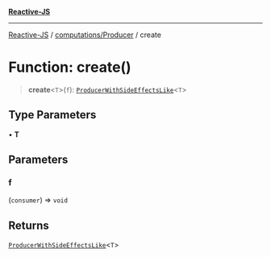 [**Reactive-JS**](../../../README.md)

***

[Reactive-JS](../../../README.md) / [computations/Producer](../README.md) / create

# Function: create()

> **create**\<`T`\>(`f`): [`ProducerWithSideEffectsLike`](../../interfaces/ProducerWithSideEffectsLike.md)\<`T`\>

## Type Parameters

• **T**

## Parameters

### f

(`consumer`) => `void`

## Returns

[`ProducerWithSideEffectsLike`](../../interfaces/ProducerWithSideEffectsLike.md)\<`T`\>
